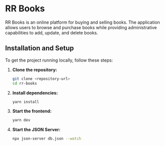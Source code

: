 # RR Books

RR Books is an online platform for buying and selling books. The application allows users to browse and purchase books while providing administrative capabilities to add, update, and delete books.

## Installation and Setup

To get the project running locally, follow these steps:

1. **Clone the repository:**

   ```bash
   git clone <repository-url>
   cd rr-books
   ```

2. **Install dependencies:**

   ```bash
   yarn install
   ```

3. **Start the frontend:**

   ```bash
   yarn dev
   ```

4. **Start the JSON Server:**
   ```bash
   npx json-server db.json --watch
   ```
